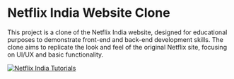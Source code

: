 # Netflix India Website Clone

This project is a clone of the Netflix India website, designed for educational purposes to demonstrate front-end and back-end development skills. The clone aims to replicate the look and feel of the original Netflix site, focusing on UI/UX and basic functionality.

[![Netflix India Tutorials](https://img.youtube.com/vi/IhFKziOD72g/0.jpg)](https://youtu.be/IhFKziOD72g?si=NEL5tXmOjq6NPt91)
